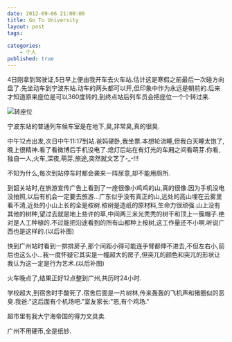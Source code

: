 ```yaml
---
date: 2012-09-06 21:00:00
title: Go To University
layout: post
tags:
    - 
categories:
    - 个人
published: true
---
```


4日刚拿到驾驶证,5日早上便由我开车去火车站.估计这是寒假之前最后一次碰方向盘了.先坐动车到宁波东站.动车的两头都可以开,但印象中作为永远是朝前的.后来才知道原来座位是可以360度转的,到终点站后列车员会把座位一个个转过来.

![转座位](http://ssb90a.bay.livefilestore.com/y1p51m1M2ANxRnype27ywDcmgkt5PqvGJiHlWhEf8OdzHYXlqBl__CAPC6rQppJow9b4ns3eP1IcFpGDNJhR3iBrYZGKGpeoYPk/P20905-170705.jpg)

宁波东站的普通列车候车室是在地下,臭,非常臭,真的很臭.

中午12点出发,次日中午11:17到站.爸妈硬卧,我坐票.本想轮流睡,但我白天睡太饱了,晚上很精神.看了看微博后手机没电了.熄灯后站在有灯光的车厢之间看萌芽.你看,独自一人,火车,深夜,萌芽,旅途,突然就文艺了-_-!!!

不知为什么,每次到站停车时都会袭来一阵尿意,却不能用厕所.

到韶关站时,在旅游宣传广告上看到了一座很像小鸡鸡的山,真的很像.因为手机没电没拍照,以后有机会一定要去旅游...广东似乎没有真正的山,远处的高山埋在云雾里看不清,近处的小山上长的全是桉树.桉树是造纸的原材料,生命力很顽强.山上没有其他的树种,望过去就是地上些许的草,中间两三米光秃秃的树干和顶上一簇帽子.绝对是人工种植的.不过能把沿途看到的所有山都种上桉树,这工作量还不小啊.听说广西也是这样的.(以后补图)

快到广州站时看到一排排房子,那个间距小得可能连手臂都伸不进去,不但左右小,前后也这么小...我一度怀疑它其实是一幢超大的房子,但突兀的颜色和突兀的形状让我认为这一定是行为艺术.(以后补图)

火车晚点了,结果正好12点整到广州,共历时24小时.

学校超大,到宿舍时手酸死了.宿舍后面是一片树林,传来轰轰的飞机声和猪圈似的恶臭.我爸:"这后面有个机场吧."室友家长:"恩,有个鸡场."

超市里有我大宁海帝国的得力文具卖.

广州不用硬币,全是纸钞.